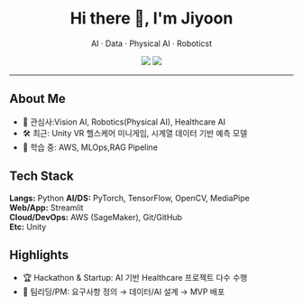 <!-- 프로필 상단 인사 -->
<h1 align="center">Hi there 👋, I'm Jiyoon</h1>
<p align="center">AI · Data · Physical AI · Roboticst</p>

<!-- 뱃지(원하는 것만 남기기) -->
<p align="center">
  <a href="mailto:jiyoooon.work@gmail.com"><img src="https://img.shields.io/badge/Email-Contact-informational?logo=gmail" /></a>
  <a href="https://www.linkedin.com/in/김지윤20000503"><img src="https://img.shields.io/badge/LinkedIn-Connect-blue?logo=linkedin" /></a>
</p>

---

## About Me
- 🎯 관심사:Vision AI, Robotics(Physical AI), Healthcare AI
- 🛠 최근: Unity VR 헬스케어 미니게임, 시계열 데이터 기반 예측 모델
- 🌱 학습 중: AWS, MLOps,RAG Pipeline

## Tech Stack
<!-- 간단한 텍스트 버전 -->
**Langs:** Python 
**AI/DS:** PyTorch, TensorFlow, OpenCV, MediaPipe  
**Web/App:** Streamlit  
**Cloud/DevOps:** AWS (SageMaker), Git/GitHub  
**Etc:** Unity

<!-- 아이콘으로 보여주고 싶다면 (원치 않으면 삭제)
<p>
  <img src="https://skillicons.dev/icons?i=python,pytorch,tensorflow,opencv,js,react,fastapi,aws,docker,git,unity&perline=11" />
</p>
-->

## Highlights
- 🏆 Hackathon & Startup: AI 기반 Healthcare 프로젝트 다수 수행
- 🤝 팀리딩/PM: 요구사항 정의 → 데이터/AI 설계 → MVP 배포
